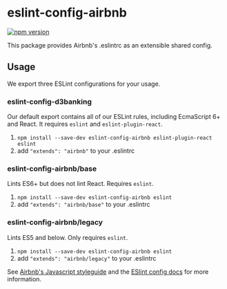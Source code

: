 # eslint-config-airbnb

[![npm version](https://badge.fury.io/js/eslint-config-airbnb.svg)](http://badge.fury.io/js/eslint-config-airbnb)

This package provides Airbnb's .eslintrc as an extensible shared config.

## Usage

We export three ESLint configurations for your usage.

### eslint-config-d3banking

Our default export contains all of our ESLint rules, including EcmaScript 6+
and React. It requires `eslint` and `eslint-plugin-react`.

1. `npm install --save-dev eslint-config-airbnb eslint-plugin-react eslint`
2. add `"extends": "airbnb"` to your .eslintrc

### eslint-config-airbnb/base

Lints ES6+ but does not lint React. Requires `eslint`.

1. `npm install --save-dev eslint-config-airbnb eslint`
2. add `"extends": "airbnb/base"` to your .eslintrc

### eslint-config-airbnb/legacy

Lints ES5 and below. Only requires `eslint`.

1. `npm install --save-dev eslint-config-airbnb eslint`
2. add `"extends": "airbnb/legacy"` to your .eslintrc

See [Airbnb's Javascript styleguide](https://github.com/airbnb/javascript) and
the [ESlint config docs](http://eslint.org/docs/user-guide/configuring#extending-configuration-files)
for more information.

